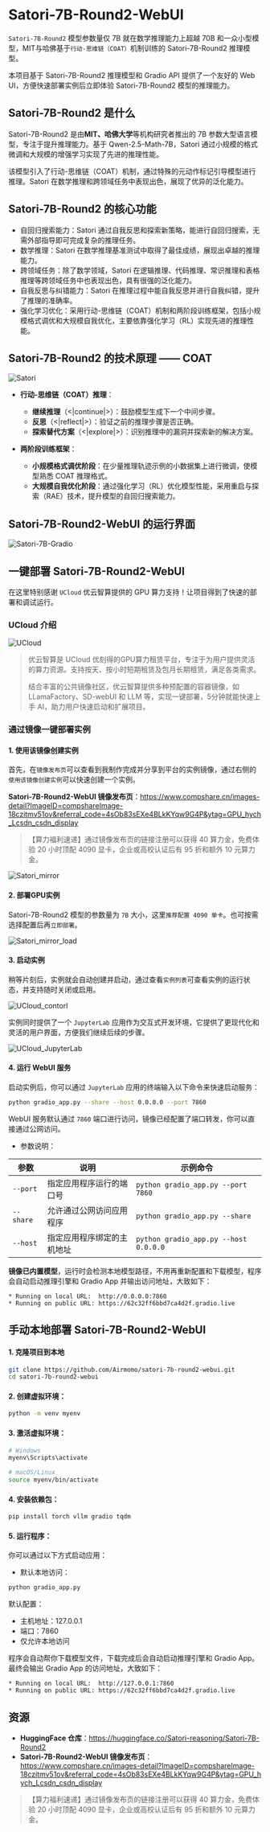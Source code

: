 # Satori-7B-Round2-WebUI

`Satori-7B-Round2` 模型参数量仅 7B 就在数学推理能力上超越 70B 和一众小型模型，MIT与哈佛基于`行动-思维链（COAT）`机制训练的 Satori-7B-Round2 推理模型。

本项目基于 Satori-7B-Round2 推理模型和 Gradio API 提供了一个友好的 Web UI，方便快速部署实例后立即体验 Satori-7B-Round2 模型的推理能力。

## Satori-7B-Round2 是什么

Satori-7B-Round2 是由**MIT、哈佛大学**等机构研究者推出的 7B 参数大型语言模型，专注于提升推理能力。基于 Qwen-2.5-Math-7B，Satori 通过小规模的格式微调和大规模的增强学习实现了先进的推理性能。

该模型引入了行动-思维链（COAT）机制，通过特殊的元动作标记引导模型进行推理。Satori 在数学推理和跨领域任务中表现出色，展现了优异的泛化能力。

## Satori-7B-Round2 的核心功能

- 自回归搜索能力：Satori 通过自我反思和探索新策略，能进行自回归搜索，无需外部指导即可完成复杂的推理任务。
- 数学推理：Satori 在数学推理基准测试中取得了最佳成绩，展现出卓越的推理能力。
- 跨领域任务：除了数学领域，Satori 在逻辑推理、代码推理、常识推理和表格推理等跨领域任务中也表现出色，具有很强的泛化能力。
- 自我反思与纠错能力：Satori 在推理过程中能自我反思并进行自我纠错，提升了推理的准确率。
- 强化学习优化：采用行动-思维链（COAT）机制和两阶段训练框架，包括小规模格式调优和大规模自我优化，主要依靠强化学习（RL）实现先进的推理性能。

## Satori-7B-Round2 的技术原理 —— COAT

![Satori](https://s2.loli.net/2025/02/11/mUiAHC4s8yql51z.png)

- **行动-思维链（COAT）推理**：
  - **继续推理**（<|continue|>）：鼓励模型生成下一个中间步骤。
  - **反思**（<|reflect|>）：验证之前的推理步骤是否正确。
  - **探索替代方案**（<|explore|>）：识别推理中的漏洞并探索新的解决方案。

- **两阶段训练框架**：
  - **小规模格式调优阶段**：在少量推理轨迹示例的小数据集上进行微调，使模型熟悉 COAT 推理格式。
  - **大规模自我优化阶段**：通过强化学习（RL）优化模型性能，采用重启与探索（RAE）技术，提升模型的自回归搜索能力。

## Satori-7B-Round2-WebUI 的运行界面

![Satori-7B-Gradio](https://s2.loli.net/2025/02/11/VwUoqjbtGizNyMm.png)

## 一键部署 Satori-7B-Round2-WebUI

在这里特别感谢 `UCloud` 优云智算提供的 GPU 算力支持！让项目得到了快速的部署和调试运行。

### UCloud 介绍

![UCloud](https://s2.loli.net/2025/02/13/dDV4fosLACQgpmJ.png)

> 优云智算是 UCloud 优刻得的GPU算力租赁平台，专注于为用户提供灵活的算力资源。支持按天、按小时短期租赁及包月长期租赁，满足各类需求。
> 
> 结合丰富的公共镜像社区，优云智算提供多种预配置的容器镜像，如LLamaFactory、SD-webUI 和 LLM 等，实现一键部署，5分钟就能快速上手 AI，助力用户快速启动和扩展项目。

### 通过镜像一键部署实例

#### 1. 使用该镜像创建实例

首先，在`镜像发布页`可以查看到我制作完成并分享到平台的实例镜像，通过右侧的`使用该镜像创建实例`可以快速创建一个实例。

**Satori-7B-Round2-WebUI 镜像发布页**：<https://www.compshare.cn/images-detail?ImageID=compshareImage-18czitmv51ov&referral_code=4sOb83sEXe4BLkKYqw9G4P&ytag=GPU_hych_Lcsdn_csdn_display>

>【算力福利速递】通过镜像发布页的链接注册可以获得 40 算力金，免费体验 20 小时顶配 4090 显卡，企业或高校认证后有 95 折和额外 10 元算力金。

![Satori_mirror](https://s2.loli.net/2025/02/13/jak4KsMnvJ5Ftz1.png)

#### 2. 部署GPU实例

Satori-7B-Round2 模型的参数量为 `7B` 大小，这里`推荐配置 4090 单卡`。也可按需选择配置后再`立即部署`。

![Satori_mirror_load](https://s2.loli.net/2025/02/13/MtHOD7AWsVSKFbI.png)

#### 3. 启动实例

稍等片刻后，实例就会自动创建并启动，通过查看`实例列表`可查看实例的运行状态，并支持随时关闭或启用。

![UCloud_contorl](https://s2.loli.net/2025/02/13/Jw9BvKVS5POXW2k.png)

实例同时提供了一个 `JupyterLab` 应用作为交互式开发环境，它提供了更现代化和灵活的用户界面，方便我们继续后续的步骤。

![UCloud_JupyterLab](https://s2.loli.net/2025/02/13/utpxBdQqGCMOZSA.png)

#### 4. 运行 WebUI 服务

启动实例后，你可以通过 `JupyterLab` 应用的终端输入以下命令来快速启动服务：
```bash
python gradio_app.py --share --host 0.0.0.0 --port 7860
```

WebUI 服务默认通过 `7860` 端口进行访问，镜像已经配置了端口转发，你可以直接通过公网访问。

- 参数说明：

| 参数         | 说明                           | 示例命令                                      |
|--------------|-------------------------------|----------------------------------------------|
| `--port`     | 指定应用程序运行的端口号       | `python gradio_app.py --port 7860`           |
| `--share`    | 允许通过公网访问应用程序       | `python gradio_app.py --share`               |
| `--host`     | 指定应用程序绑定的主机地址     | `python gradio_app.py --host 0.0.0.0`        |

**镜像已内置模型**，运行时会检测本地模型路径，不用再重新配置和下载模型，程序会自动启动推理引擎和 Gradio App 并输出访问地址，大致如下：
```raw
* Running on local URL:  http://0.0.0.0:7860
* Running on public URL: https://62c32ff6bbd7ca4d2f.gradio.live
```

## 手动本地部署 Satori-7B-Round2-WebUI

#### 1. 克隆项目到本地
```bash
git clone https://github.com/Airmomo/satori-7b-round2-webui.git
cd satori-7b-round2-webui
```

#### 2. 创建虚拟环境：
```bash
python -m venv myenv
```

#### 3. 激活虚拟环境：
```bash
# Windows
myenv\Scripts\activate

# macOS/Linux
source myenv/bin/activate
```

#### 4. 安装依赖包：
```bash
pip install torch vllm gradio tqdm
```

#### 5. 运行程序：

你可以通过以下方式启动应用：
- 默认本地访问：
```bash
python gradio_app.py
```

默认配置：
- 主机地址：127.0.0.1
- 端口：7860
- 仅允许本地访问

程序会自动帮你下载模型文件，下载完成后会自动启动推理引擎和 Gradio App。最终会输出 Gradio App 的访问地址，大致如下：
```raw
* Running on local URL:  http://127.0.0.1:7860
* Running on public URL: https://62c32ff6bbd7ca4d2f.gradio.live
```

## 资源

- **HuggingFace 仓库**：<https://huggingface.co/Satori-reasoning/Satori-7B-Round2>
- **Satori-7B-Round2-WebUI 镜像发布页**：<https://www.compshare.cn/images-detail?ImageID=compshareImage-18czitmv51ov&referral_code=4sOb83sEXe4BLkKYqw9G4P&ytag=GPU_hych_Lcsdn_csdn_display>

>【算力福利速递】通过镜像发布页的链接注册可以获得 40 算力金，免费体验 20 小时顶配 4090 显卡，企业或高校认证后有 95 折和额外 10 元算力金。